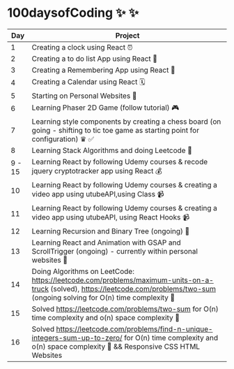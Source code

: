 # 100daysofCoding ✨ ✨


| Day  |   Project|
|---|---|
|  1 |  Creating a clock using React ⏰ |
|  2 |  Creating a to do list App using React 🧾|
|  3 |  Creating a Remembering App  using React 🔮|
|  4 |  Creating a Calendar using React 🗓|
|  5 |  Starting on Personal Websites 🙈|
|  6 |  Learning Phaser 2D Game (follow tutorial) 🎮|
|  7 |  Learning style components by creating a chess board (on going - shifting to tic toe game as starting point for configuration) ♛ ✅|
|  8 |  Learning Stack Algorithms and doing Leetcode 🧩|
|  9 - 15 |  Learning React by following Udemy courses & recode jquery cryptotracker app using React 💰|
|  10|  Learning React by following Udemy courses & creating a video app using utubeAPI,using Class 📹|
|  11|  Learning React by following Udemy courses & creating a video app using utubeAPI, using React Hooks 📹|
|  12|  Learning Recursion and Binary Tree (ongoing) 🧩|
|  13|  Learning React and Animation with GSAP and ScrollTrigger (ongoing) - currently within personal websites 🙈|
|  14|  Doing Algorithms on LeetCode: https://leetcode.com/problems/maximum-units-on-a-truck (solved), https://leetcode.com/problems/two-sum (ongoing solving for O(n) time complexity 🧩|
|  15| Solved https://leetcode.com/problems/two-sum for O(n) time complexity and o(n) space complexity 🧩|
|  16| Solved https://leetcode.com/problems/find-n-unique-integers-sum-up-to-zero/ for O(n) time complexity and o(n) space complexity 🧩 && Responsive CSS HTML Websites|







